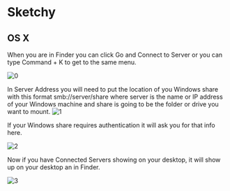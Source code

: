 # Sketchy

## OS X

When you are in Finder you can click Go and Connect to Server or you can type Command + K to get to the same menu.

![0](https://github.com/ahdinosaur/sketchy-on-os-x/raw/master/connect0.png)

In Server Address you will need to put the location of you Windows share with this format smb://server/share where server is the name or IP address of your Windows machine and share is going to be the folder or drive you want to mount.
![1](https://github.com/ahdinosaur/sketchy-on-os-x/raw/master/connect1.png)

If your Windows share requires authentication it will ask you for that info here.

![2](https://github.com/ahdinosaur/sketchy-on-os-x/raw/master/connect2.png)

Now if you have Connected Servers showing on your desktop, it will show up on your desktop an in Finder.

![3](https://github.com/ahdinosaur/sketchy-on-os-x/raw/master/connect3.png)